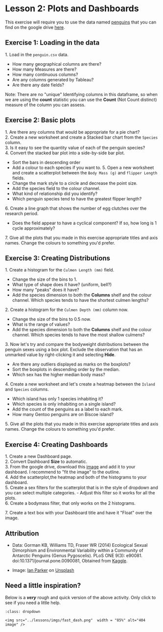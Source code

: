 #  Lesson 2: Plots and Dashboards 

This exercise will require you to use the data named [penguins](https://www.kaggle.com/parulpandey/palmer-archipelago-antarctica-penguin-data?select=penguins_lter.csv) that you can find on the google drive [here](https://drive.google.com/file/d/1-KHqO4AEbNmpudl0oW4MCgzYexTZO3MJ/view?usp=sharing). 


## Exercise 1: Loading in the data

1\. Load in the `penguin.csv` data.      
- How many geographical columns are there?
- How many Measures are there?
- How many continuous columns?
- Are any columns generated by Tableau?
- Are there any date fields?
  
Note: There are no "unique" Identifying columns in this dataframe, so when we are using the **count** statistic you can use the **Count** (Not Count distinct) measure of the column you can assess.  

## Exercise 2: Basic plots

1\. Are there any columns that would be appropriate for a pie chart?         
2\. Create a new worksheet and create a Stacked bar chart from the `Species` column.          
3\. Is it easy to see the quantity value of each of the penguin species?         
4\. Convert the stacked bar plot into a side-by-side bar plot.           
- Sort the bars in descending order 
- Add a colour to each species if you want to. 
5\. Open a new worksheet and create a scatterplot between the `Body Mass (g)` and `flipper Length` fields.             
- Change the mark style to a circle and decrease the point size. 
- Add the species field to the colour channel.
- What kind of relationship did you identify? 
- Which penguin species tend to have the greatest flipper length?       

6\. Create a line graph that shows the number of egg clutches over the research period.            
- Does the field appear to have a cyclical component? If so, how long is 1 cycle approximately? 

7\. Give all the plots that you made in this exercise appropriate titles and axis names. Change the colours to something you'd prefer.        



## Exercise 3: Creating Distributions 
1\. Create a histogram for the `Culmen Length (mm)` field.
- Change the size of the bins to 1.
- What type of shape does it have? (uniform, bell?)
- How many "peaks" does it have? 
- Add the species dimension to both the **Columns** shelf and the colour channel. Which species tends to have the shortest culmen lengths? 
  
2\. Create a histogram for the `Culmen Depth (mm)` column now. 
- Change the size of the bins to 0.5  now. 
- What is the range of values?
- Add the species dimension to both the **Columns** shelf and the colour channel. Which species tends to have the most shallow culmens? 
  
3\. Now let's try and compare the bodyweight distributions between the penguin sexes using a box plot. Exclude the observation that has an unmarked value by right-clicking it and selecting **Hide**.      
- Are there any outliers displayed as marks on the boxplots? 
- Sort the boxplots in descending order by the median. 
- Which sex has the higher median body mass?

4\. Create a new worksheet and let's create a heatmap between the `Island` and `Species` columns.       
- Which island has only 1 species inhabiting it?
- Which species is only inhabiting on a single island?
- Add the count of the penguins as a label to each mark.
- How many Gentoo penguins are on Biscoe island? 

5\. Give all the plots that you made in this exercise appropriate titles and axis names. Change the colours to something you'd prefer. 


## Exercise 4: Creating Dashboards  

1\. Create a new Dashboard page.           
2\. Convert Dashboard **Size** to automatic.                
3\. From the google drive, download this       [image](https://drive.google.com/file/d/10JhxST9v0axsBmKJ4ZR64lVicv8XQyTN/view?usp=sharing) and add it to your dashboard. I recommend to "fit the image" to the outline.                 
4\. Add the scatterplot,the heatmap and both of the histograms to your dashboard.                  
5\. Create a sex filters for the scatterplot that is in the style of dropdown and you can select multiple categories.      - Adjust this filter so it works for all the plots.     
6\. Create a bodymass filter, that only works on the 2 histograms.          

7\. Create a text box with your Dashboard title and have it "Float" over the image.            



## Attribution

- Data: Gorman KB, Williams TD, Fraser WR (2014) Ecological Sexual Dimorphism and Environmental Variability within a Community of Antarctic Penguins (Genus Pygoscelis). PLoS ONE 9(3): e90081. doi:10.1371/journal.pone.0090081, Obtained from [Kaggle](https://www.kaggle.com/parulpandey/palmer-archipelago-antarctica-penguin-data?select=penguins_lter.csv).

- Image: <a href="https://unsplash.com/@evanescentlight?utm_source=unsplash&utm_medium=referral&utm_content=creditCopyText">Ian Parker</a> on <a href="https://unsplash.com/s/photos/penguins?utm_source=unsplash&utm_medium=referral&utm_content=creditCopyText">Unsplash</a>
  
  
  
## Need a little inspiration? 

Below is a ***very*** rough and quick version of the above activity. Only click to see if you need a little help. 

```{admonition} Hayley's Fast Dash
:class: dropdown

<img src="../lessons/imgs/fast_dash.png"  width = "85%" alt="404 image" />

```



